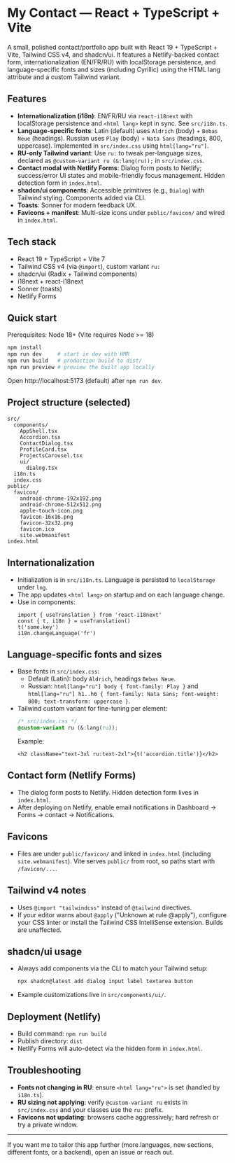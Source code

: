 # My Contact — React + TypeScript + Vite

A small, polished contact/portfolio app built with React 19 + TypeScript + Vite, Tailwind CSS v4, and shadcn/ui. It features a Netlify-backed contact form, internationalization (EN/FR/RU) with localStorage persistence, and language-specific fonts and sizes (including Cyrillic) using the HTML lang attribute and a custom Tailwind variant.

## Features
- __Internationalization (i18n)__: EN/FR/RU via `react-i18next` with localStorage persistence and `<html lang>` kept in sync. See `src/i18n.ts`.
- __Language-specific fonts__: Latin (default) uses `Aldrich` (body) + `Bebas Neue` (headings). Russian uses `Play` (body) + `Nata Sans` (headings, 800, uppercase). Implemented in `src/index.css` using `html[lang="ru"]`.
- __RU-only Tailwind variant__: Use `ru:` to tweak per-language sizes, declared as `@custom-variant ru (&:lang(ru));` in `src/index.css`.
- __Contact modal with Netlify Forms__: Dialog form posts to Netlify; success/error UI states and mobile-friendly focus management. Hidden detection form in `index.html`.
- __shadcn/ui components__: Accessible primitives (e.g., `Dialog`) with Tailwind styling. Components added via CLI.
- __Toasts__: Sonner for modern feedback UX.
- __Favicons + manifest__: Multi-size icons under `public/favicon/` and wired in `index.html`.

## Tech stack
- React 19 + TypeScript + Vite 7
- Tailwind CSS v4 (via `@import`), custom variant `ru:`
- shadcn/ui (Radix + Tailwind components)
- i18next + react-i18next
- Sonner (toasts)
- Netlify Forms

## Quick start
Prerequisites: Node 18+ (Vite requires Node >= 18)

```bash
npm install
npm run dev     # start in dev with HMR
npm run build   # production build to dist/
npm run preview # preview the built app locally
```

Open http://localhost:5173 (default) after `npm run dev`.

## Project structure (selected)
```
src/
  components/
    AppShell.tsx
    Accordion.tsx
    ContactDialog.tsx
    ProfileCard.tsx
    ProjectsCarousel.tsx
    ui/
      dialog.tsx
  i18n.ts
  index.css
public/
  favicon/
    android-chrome-192x192.png
    android-chrome-512x512.png
    apple-touch-icon.png
    favicon-16x16.png
    favicon-32x32.png
    favicon.ico
    site.webmanifest
index.html
```

## Internationalization
- Initialization is in `src/i18n.ts`. Language is persisted to `localStorage` under `lng`.
- The app updates `<html lang>` on startup and on each language change.
- Use in components:
  ```tsx
  import { useTranslation } from 'react-i18next'
  const { t, i18n } = useTranslation()
  t('some.key')
  i18n.changeLanguage('fr')
  ```

## Language-specific fonts and sizes
- Base fonts in `src/index.css`:
  - Default (Latin): body `Aldrich`, headings `Bebas Neue`.
  - Russian: `html[lang="ru"] body { font-family: Play }` and `html[lang="ru"] h1..h6 { font-family: Nata Sans; font-weight: 800; text-transform: uppercase }`.
- Tailwind custom variant for fine-tuning per element:
  ```css
  /* src/index.css */
  @custom-variant ru (&:lang(ru));
  ```
  Example:
  ```tsx
  <h2 className="text-3xl ru:text-2xl">{t('accordion.title')}</h2>
  ```

## Contact form (Netlify Forms)
- The dialog form posts to Netlify. Hidden detection form lives in `index.html`.
- After deploying on Netlify, enable email notifications in Dashboard → Forms → contact → Notifications.

## Favicons
- Files are under `public/favicon/` and linked in `index.html` (including `site.webmanifest`). Vite serves `public/` from root, so paths start with `/favicon/...`.

## Tailwind v4 notes
- Uses `@import "tailwindcss"` instead of `@tailwind` directives.
- If your editor warns about `@apply` ("Unknown at rule @apply"), configure your CSS linter or install the Tailwind CSS IntelliSense extension. Builds are unaffected.

## shadcn/ui usage
- Always add components via the CLI to match your Tailwind setup:
  ```bash
  npx shadcn@latest add dialog input label textarea button
  ```
- Example customizations live in `src/components/ui/`.

## Deployment (Netlify)
- Build command: `npm run build`
- Publish directory: `dist`
- Netlify Forms will auto-detect via the hidden form in `index.html`.

## Troubleshooting
- __Fonts not changing in RU__: ensure `<html lang="ru">` is set (handled by `i18n.ts`).
- __RU sizing not applying__: verify `@custom-variant ru` exists in `src/index.css` and your classes use the `ru:` prefix.
- __Favicons not updating__: browsers cache aggressively; hard refresh or try a private window.

---

If you want me to tailor this app further (more languages, new sections, different fonts, or a backend), open an issue or reach out.
